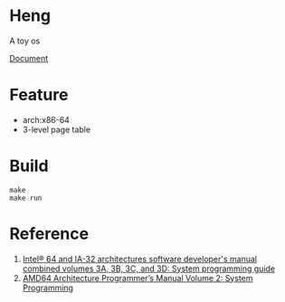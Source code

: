 # Heng

A toy os

[Document](doc.md)

# Feature

- arch:x86-64
- 3-level page table

# Build
    
    make
    make run

# Reference
1. [Intel® 64 and IA-32 architectures software developer's  manual combined volumes 3A, 3B, 3C, and 3D: System programming guide](https://www.intel.com/content/www/us/en/developer/articles/technical/intel-sdm.html)
2. [AMD64 Architecture Programmer’s Manual Volume 2: System Programming](https://developer.amd.com/resources/developer-guides-manuals/)